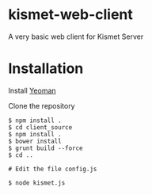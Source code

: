 kismet-web-client
=================

A very basic web client for Kismet Server

# Installation

Install [Yeoman](http://yeoman.io/)

Clone the repository

    $ npm install .
    $ cd client_source
    $ npm install .
    $ bower install
    $ grunt build --force
    $ cd ..
    
    # Edit the file config.js
    
    $ node kismet.js

